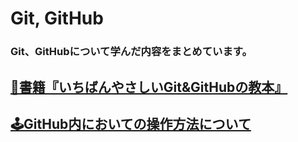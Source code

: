 # Git, GitHub

### Git、GitHubについて学んだ内容をまとめています。

## [📖書籍『いちばんやさしいGit&GitHubの教本』](https://github.com/YSWEngineer/git-github/blob/main/document/%E3%81%84%E3%81%A1%E3%81%B0%E3%82%93%E3%82%84%E3%81%95%E3%81%97%E3%81%84Git%26GitHub%E3%81%AE%E6%95%99%E6%9C%AC.md)

## [🕹GitHub内においての操作方法について]()
